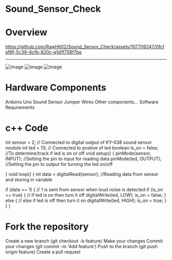 # Sound_Sensor_Check

# Overview

https://github.com/RawHit02/Sound_Sensor_Check/assets/107709247/0fcfef9f-5c39-4cfb-820c-e1d1f758f7be
_________________________________________________________________________________________________________________________________________________________________________________________

![image](https://github.com/RawHit02/Sound_Sensor_Check/assets/107709247/c4af19f7-8039-4468-9022-556e7f5e6c06)
![image](https://github.com/RawHit02/Sound_Sensor_Check/assets/107709247/fc1cba1b-f54b-42fd-af5e-763b2878cba7)
![image](https://github.com/RawHit02/Sound_Sensor_Check/assets/107709247/190c761c-bd83-4092-b74b-1f8de0d17cdf)



# Hardware Components
Arduino Uno
Sound Sensor
Jumper Wires
Other components...
Software Requirements

  
# c++ Code
int sensor = 2; // Connected to digital output of KY-038 sound sensor module
int led = 13; // Connected to postive of led
boolean is_on = false; //To determine/track if led is on or off
void setup() {
  pinMode(sensor, INPUT); //Setting the pin to input for reading data
  pinMode(led, OUTPUT); //Setting the pin to output for turning the led on/off

}
void loop() {
  int data = digitalRead(sensor); //Reading data from sensor and storing in variable

  if (data == 1) { // 1 is sent from sensor when loud noise is detected
    if (is_on == true) { // If led is on then turn it off
      digitalWrite(led, LOW);
      is_on = false;
    }
    else { // else if led is off then turn it on
      digitalWrite(led, HIGH);
      is_on = true;
    }
  }
}

# Fork the repository
Create a new branch (git checkout -b feature)
Make your changes
Commit your changes (git commit -m 'Add feature')
Push to the branch (git push origin feature)
Create a pull request
